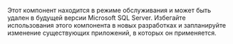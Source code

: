 Этот компонент находится в режиме обслуживания и может быть удален в будущей версии Microsoft SQL Server. Избегайте использования этого компонента в новых разработках и запланируйте изменение существующих приложений, в которых он применяется.
